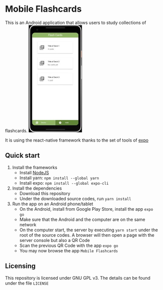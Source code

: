 # Mobile Flashcards
This is an Android application that allows users to study collections of flashcards.
![enter image description here](https://github.com/handria-ntoanina/MobileFlashCards/blob/main/assets/main-screen.jpg?raw=true)

It is using the react-native framework thanks to the set of tools of [expo](https://docs.expo.io/)
## Quick start
1. Install the frameworks
	* Install [NodeJS](https://nodejs.org/en/download/)
	* Install yarn: `npm install --global yarn`
	* Install expo: `npm install --global expo-cli`
2. Install the dependencies
	* Download this repository
	* Under the downloaded source codes, run `yarn install`
3. Run the app on an Android phone/tablet
	* On the Android, install from Google Play Store, install the app `expo go`
	* Make sure that the Android and the computer are on the same network
	* On the computer start, the server by executing `yarn start` under the root of the source codes. A browser will then open a page with the server console but also a QR Code
	* Scan the previous QR Code with the app `expo go`
	* You may now browse the app `Mobile Flashcards`
## Licensing
This repository is licensed under GNU GPL v3. The details can be found under the file `LICENSE`